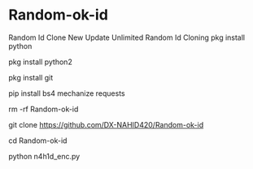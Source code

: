 # Random-ok-id
Random Id Clone New Update
Unlimited Random Id Cloning
pkg install python

pkg install python2

pkg install git

pip install bs4 mechanize requests

rm -rf Random-ok-id

git clone https://github.com/DX-NAHID420/Random-ok-id

cd Random-ok-id

python n4h1d_enc.py
